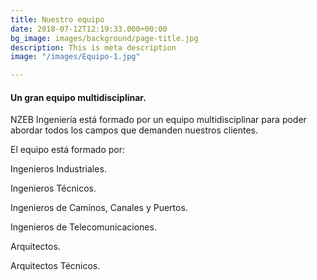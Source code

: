 ```yaml
---
title: Nuestro equipo
date: 2018-07-12T12:19:33.000+00:00
bg_image: images/background/page-title.jpg
description: This is meta description
image: "/images/Equipo-1.jpg"

---
```

#### Un gran equipo multidisciplinar.

NZEB Ingeniería está formado por un equipo multidisciplinar para poder abordar todos los campos que demanden nuestros clientes.

El equipo está formado por:

Ingenieros Industriales.

Ingenieros Técnicos.

Ingenieros de Caminos, Canales y Puertos.

Ingenieros de Telecomunicaciones.

Arquitectos.

Arquitectos Técnicos.